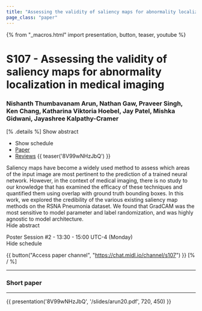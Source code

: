 ```yaml
---
title: "Assessing the validity of saliency maps for abnormality localization in medical imaging"
page_class: "paper"
---
```


{% from "_macros.html" import presentation, button, teaser, youtube %}

# S107 - Assessing the validity of saliency maps for abnormality localization in medical imaging

### Nishanth Thumbavanam Arun, Nathan Gaw, Praveer Singh, Ken Chang, Katharina Viktoria Hoebel, Jay Patel, Mishka Gidwani, Jayashree Kalpathy-Cramer

[% .details %]
<a class="toggle_visibility" data-selector=".abstract" data-level="3">Show abstract</a>
- <a class="toggle_visibility" data-selector=".schedule" data-level="3">Show schedule</a>
- <a href="https://openreview.net/pdf?id=02X3kfP6W4">Paper</a>
- <a href="https://openreview.net/forum?id=02X3kfP6W4">Reviews</a>
{{ teaser('8V99wNHzJbQ') }}

<p>
    <span class="abstract">
        Saliency maps have become a widely used method to assess which areas of the input image are most pertinent to the prediction of a trained neural network.  However, in the context of medical imaging, there is no study to our knowledge that has examined the efficacy of these techniques and quantified them using overlap with ground truth bounding boxes. In this work, we explored the credibility of the various existing saliency map methods on the RSNA  Pneumonia  dataset. We  found  that  GradCAM  was  the  most  sensitive  to  model parameter and label randomization, and was highly agnostic to model architecture.
        <br>
        <span class="actions"><a class="toggle_visibility" data-level="2">Hide abstract</a></span>
    </span>
</p>

<p>
    <span class="schedule">
        Poster Session #2  - 13:30 - 15:00 UTC-4 (Monday)
        <br>
        <span class="actions"><a class="toggle_visibility" data-level="2">Hide schedule</a></span>
    </span>
</p>

{{ button("Access paper channel", "https://chat.midl.io/channel/s107") }}
[% / %]

---

### Short paper

---

{{ presentation('8V99wNHzJbQ', '/slides/arun20.pdf', 720, 450) }}